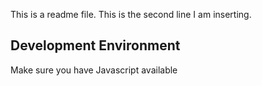 This is a readme file.
This is the second line I am inserting.
## Development Environment
Make sure you have Javascript available
